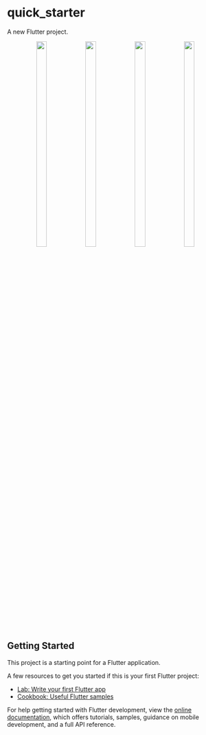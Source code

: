 # quick_starter

A new Flutter project.

<p align="center"> 
  <img src = " https://github.com/mayuuu05/Quick_Starter/assets/149376263/ab7b50e8-a87b-4926-8f4d-780fbf24d11f  " width=22% height=35% >     
  <img src = "https://github.com/mayuuu05/anatomy_of_flutterapp/assets/149376263/eec8fa64-8d1a-4d52-91ff-8ff24fdc189b   " width=22% height=35% >    
  <img src = "https://github.com/mayuuu05/anatomy_of_flutterapp/assets/149376263/213cad75-c332-4c59-b6d2-9a3d2885d5b5   " width=22% height=35% >
  <img src = "https://github.com/mayuuu05/anatomy_of_flutterapp/assets/149376263/76f307bf-ab94-4fcd-a485-936db11395d4   " width=22% height=35% >
</p>



## Getting Started

This project is a starting point for a Flutter application.

A few resources to get you started if this is your first Flutter project:

- [Lab: Write your first Flutter app](https://docs.flutter.dev/get-started/codelab)
- [Cookbook: Useful Flutter samples](https://docs.flutter.dev/cookbook)

For help getting started with Flutter development, view the
[online documentation](https://docs.flutter.dev/), which offers tutorials,
samples, guidance on mobile development, and a full API reference.
